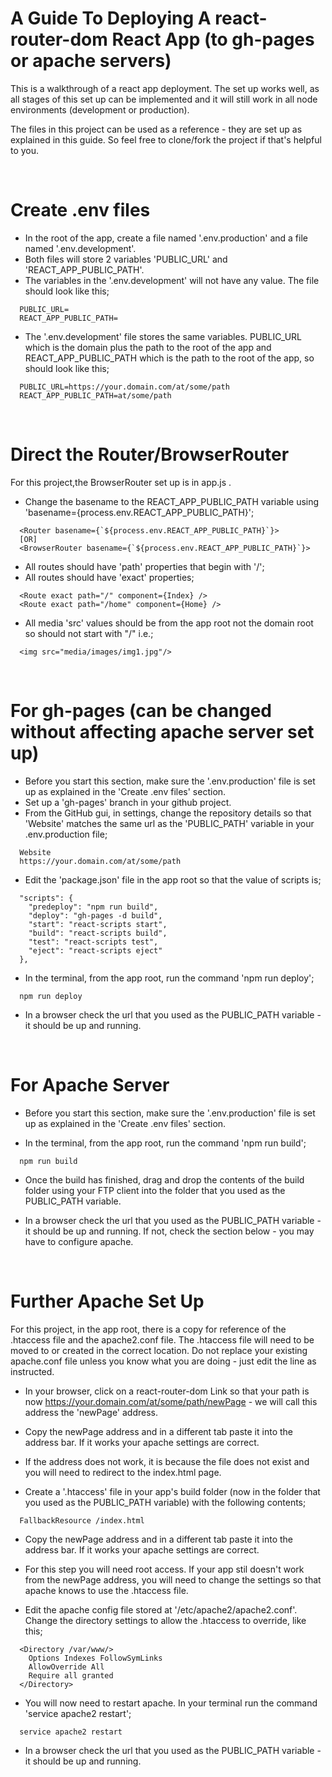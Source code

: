 # A Guide To Deploying A react-router-dom React App (to gh-pages or apache servers)

This is a walkthrough of a react app deployment. The set up works well, as all stages of this set up can be implemented and it will still work in all node environments (development or production).

The files in this project can be used as a reference - they are set up as explained in this guide. So feel free to clone/fork the project if that's helpful to you.

<br />

# Create .env files

- In the root of the app, create a file named '.env.production' and a file named '.env.development'.
- Both files will store 2 variables 'PUBLIC_URL' and 'REACT_APP_PUBLIC_PATH'.
- The variables in the '.env.development' will not have any value. The file should look like this;

```
  PUBLIC_URL=
  REACT_APP_PUBLIC_PATH=
```

- The '.env.development' file stores the same variables. PUBLIC_URL which is the domain plus the path to the root of the app and REACT_APP_PUBLIC_PATH which is the path to the root of the app, so should look like this;

```
  PUBLIC_URL=https://your.domain.com/at/some/path
  REACT_APP_PUBLIC_PATH=at/some/path
```

<br />

# Direct the Router/BrowserRouter

For this project,the BrowserRouter set up is in app.js .

- Change the basename to the REACT_APP_PUBLIC_PATH variable using 'basename={process.env.REACT_APP_PUBLIC_PATH}';

```
  <Router basename={`${process.env.REACT_APP_PUBLIC_PATH}`}>
  [OR]
  <BrowserRouter basename={`${process.env.REACT_APP_PUBLIC_PATH}`}>
```

- All routes should have 'path' properties that begin with '/';
- All routes should have 'exact' properties;

```
  <Route exact path="/" component={Index} />
  <Route exact path="/home" component={Home} />
```

- All media 'src' values should be from the app root not the domain root so should not start with "/" i.e.;

```
  <img src="media/images/img1.jpg"/>
```

<br />

# For gh-pages (can be changed without affecting apache server set up)

- Before you start this section, make sure the '.env.production' file is set up as explained in the 'Create .env files' section.
- Set up a 'gh-pages' branch in your github project.
- From the GitHub gui, in settings, change the repository details so that 'Website' matches the same url as the 'PUBLIC_PATH' variable in your .env.production file;

```
  Website
  https://your.domain.com/at/some/path
```

- Edit the 'package.json' file in the app root so that the value of scripts is;

```
  "scripts": {
    "predeploy": "npm run build",
    "deploy": "gh-pages -d build",
    "start": "react-scripts start",
    "build": "react-scripts build",
    "test": "react-scripts test",
    "eject": "react-scripts eject"
  },
```

- In the terminal, from the app root, run the command 'npm run deploy';

```
  npm run deploy
```

- In a browser check the url that you used as the PUBLIC_PATH variable - it should be up and running.

<br />

# For Apache Server

- Before you start this section, make sure the '.env.production' file is set up as explained in the 'Create .env files' section.

- In the terminal, from the app root, run the command 'npm run build';

```
  npm run build
```

- Once the build has finished, drag and drop the contents of the build folder using your FTP client into the folder that you used as the PUBLIC_PATH variable.

- In a browser check the url that you used as the PUBLIC_PATH variable - it should be up and running. If not, check the section below - you may have to configure apache.

<br />

# Further Apache Set Up

For this project, in the app root, there is a copy for reference of the .htaccess file and the apache2.conf file. The .htaccess file will need to be moved to or created in the correct location. Do not replace your existing apache.conf file unless you know what you are doing - just edit the line as instructed.

- In your browser, click on a react-router-dom Link so that your path is now https://your.domain.com/at/some/path/newPage - we will call this address the 'newPage' address.

- Copy the newPage address and in a different tab paste it into the address bar. If it works your apache settings are correct.

- If the address does not work, it is because the file does not exist and you will need to redirect to the index.html page.

- Create a '.htaccess' file in your app's build folder (now in the folder that you used as the PUBLIC_PATH variable) with the following contents;

```
  FallbackResource /index.html
```

- Copy the newPage address and in a different tab paste it into the address bar. If it works your apache settings are correct.

- For this step you will need root access. If your app stil doesn't work from the newPage address, you will need to change the settings so that apache knows to use the .htaccess file.

- Edit the apache config file stored at '/etc/apache2/apache2.conf'. Change the directory settings to allow the .htaccess to override, like this;

```
  <Directory /var/www/>
    Options Indexes FollowSymLinks
    AllowOverride All
    Require all granted
  </Directory>
```

- You will now need to restart apache. In your terminal run the command 'service apache2 restart';

```
  service apache2 restart
```

- In a browser check the url that you used as the PUBLIC_PATH variable - it should be up and running.
